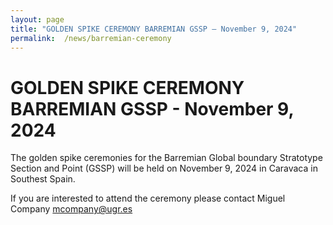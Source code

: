 ```yaml
---
layout: page
title: "GOLDEN SPIKE CEREMONY BARREMIAN GSSP – November 9, 2024"
permalink:  /news/barremian-ceremony
---
```

# GOLDEN SPIKE CEREMONY BARREMIAN GSSP - November 9, 2024

The golden spike ceremonies for the Barremian Global boundary Stratotype Section and Point (GSSP) will be held on November 9, 2024 in Caravaca in Southest Spain.

If you are interested to attend the ceremony please contact Miguel Company <mcompany@ugr.es> 
